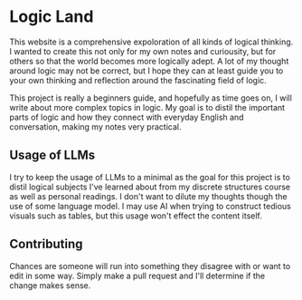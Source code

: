 # Logic Land

This website is a comprehensive expoloration of all kinds of logical thinking. I wanted to create this not only for my own notes and curiousity, but for others so that the world becomes more logically adept. A lot of my thought around logic may not be correct, but I hope they can at least guide you to your own thinking and reflection around the fascinating field of logic. 

This project is really a beginners guide, and hopefully as time goes on, I will write about more complex topics in logic. My goal is to distil the important parts of logic and how they connect with everyday English and conversation, making my notes very practical.

## Usage of LLMs

I try to keep the usage of LLMs to a minimal as the goal for this project is to distil logical subjects I've learned about from my discrete structures course as well as personal readings. I don't want to dilute my thoughts though the use of some language model. I may use AI when trying to construct tedious visuals such as tables, but this usage won't effect the content itself.

## Contributing

Chances are someone will run into something they disagree with or want to edit in some way. Simply make a pull request and I'll determine if the change makes sense.
